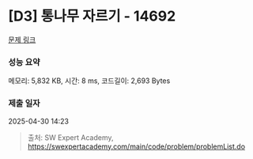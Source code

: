 # [D3] 통나무 자르기 - 14692 

[문제 링크](https://swexpertacademy.com/main/code/problem/problemDetail.do?contestProbId=AYJW0g-qlO8DFASv) 

### 성능 요약

메모리: 5,832 KB, 시간: 8 ms, 코드길이: 2,693 Bytes

### 제출 일자

2025-04-30 14:23



> 출처: SW Expert Academy, https://swexpertacademy.com/main/code/problem/problemList.do